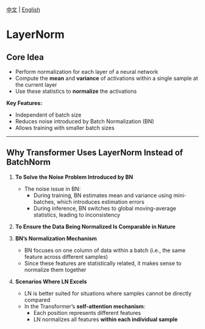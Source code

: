 
[中文](./Transformer中为什么使用LayerNorm而不是BatchNorm.md) |
[English](./WhyLayerNormInTransformer.md)

# LayerNorm

## Core Idea
- Perform normalization for each layer of a neural network  
- Compute the **mean** and **variance** of activations within a single sample at the current layer  
- Use these statistics to **normalize** the activations  

**Key Features:**  
- Independent of batch size  
- Reduces noise introduced by Batch Normalization (BN)  
- Allows training with smaller batch sizes  

---

## Why Transformer Uses LayerNorm Instead of BatchNorm

1. **To Solve the Noise Problem Introduced by BN**  
   - The noise issue in BN:  
     - During training, BN estimates mean and variance using mini-batches, which introduces estimation errors  
     - During inference, BN switches to global moving-average statistics, leading to inconsistency  

2. **To Ensure the Data Being Normalized Is Comparable in Nature**  

3. **BN’s Normalization Mechanism**  
   - BN focuses on one column of data within a batch (i.e., the same feature across different samples)  
   - Since these features are statistically related, it makes sense to normalize them together  

4. **Scenarios Where LN Excels**  
   - LN is better suited for situations where samples cannot be directly compared  
   - In the Transformer’s **self-attention mechanism**:  
     - Each position represents different features  
     - LN normalizes all features **within each individual sample**
